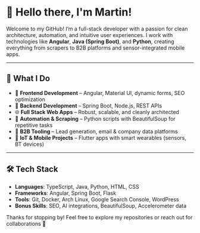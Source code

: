 # 👋 Hello there, I'm Martin!

Welcome to my GitHub! I’m a full-stack developer with a passion for clean architecture, automation, and intuitive user experiences. I work with technologies like **Angular**, **Java (Spring Boot)**, and **Python**, creating everything from scrapers to B2B platforms and sensor-integrated mobile apps.

---

## 🚀 What I Do

- 🎨 **Frontend Development** – Angular, Material UI, dynamic forms, SEO optimization  
- 🧱 **Backend Development** – Spring Boot, Node.js, REST APIs  
- 🌐 **Full Stack Web Apps** – Robust, scalable, and cleanly architected  
- 🤖 **Automation & Scraping** – Python scripts with BeautifulSoup for repetitive tasks  
- 🏢 **B2B Tooling** – Lead generation, email & company data platforms  
- 📱 **IoT & Mobile Projects** – Flutter apps with smart wearables (sensors, BT devices)

---

## 🛠️ Tech Stack

- **Languages**: TypeScript, Java, Python, HTML, CSS  
- **Frameworks**: Angular, Spring Boot, Flask  
- **Tools**: Git, Docker, Arch Linux, Google Search Console, WordPress  
- **Bonus Skills**: SEO, AI integrations, BeautifulSoup, Accelerometer data


Thanks for stopping by! Feel free to explore my repositories or reach out for collaborations 🚀

